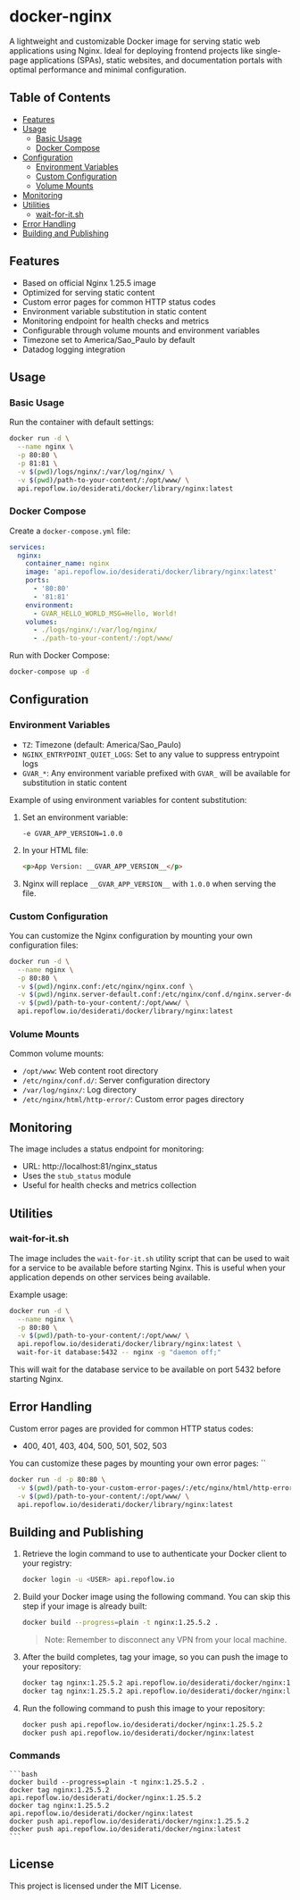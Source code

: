 # docker-nginx

A lightweight and customizable Docker image for serving static web applications using Nginx. 
Ideal for deploying frontend projects like single-page applications (SPAs), static websites, 
and documentation portals with optimal performance and minimal configuration.

## Table of Contents

- [Features](#features)
- [Usage](#usage)
  - [Basic Usage](#basic-usage)
  - [Docker Compose](#docker-compose)
- [Configuration](#configuration)
  - [Environment Variables](#environment-variables)
  - [Custom Configuration](#custom-configuration)
  - [Volume Mounts](#volume-mounts)
- [Monitoring](#monitoring)
- [Utilities](#utilities)
  - [wait-for-it.sh](#wait-for-itsh)
- [Error Handling](#error-handling)
- [Building and Publishing](#building-and-publishing)

## Features

- Based on official Nginx 1.25.5 image
- Optimized for serving static content
- Custom error pages for common HTTP status codes
- Environment variable substitution in static content
- Monitoring endpoint for health checks and metrics
- Configurable through volume mounts and environment variables
- Timezone set to America/Sao_Paulo by default
- Datadog logging integration

## Usage

### Basic Usage

Run the container with default settings:

```bash
docker run -d \
  --name nginx \
  -p 80:80 \
  -p 81:81 \
  -v $(pwd)/logs/nginx/:/var/log/nginx/ \
  -v $(pwd)/path-to-your-content/:/opt/www/ \
  api.repoflow.io/desiderati/docker/library/nginx:latest
```

### Docker Compose

Create a `docker-compose.yml` file:

```yaml
services:
  nginx:
    container_name: nginx
    image: 'api.repoflow.io/desiderati/docker/library/nginx:latest'
    ports:
      - '80:80'
      - '81:81'
    environment:
      - GVAR_HELLO_WORLD_MSG=Hello, World!
    volumes:
      - ./logs/nginx/:/var/log/nginx/
      - ./path-to-your-content/:/opt/www/
```

Run with Docker Compose:

```bash
docker-compose up -d
```

## Configuration

### Environment Variables

- `TZ`: Timezone (default: America/Sao_Paulo)
- `NGINX_ENTRYPOINT_QUIET_LOGS`: Set to any value to suppress entrypoint logs
- `GVAR_*`: Any environment variable prefixed with `GVAR_` will be available for substitution in static content

Example of using environment variables for content substitution:

1. Set an environment variable:
   ```
   -e GVAR_APP_VERSION=1.0.0
   ```

2. In your HTML file:
   ```html
   <p>App Version: __GVAR_APP_VERSION__</p>
   ```

3. Nginx will replace `__GVAR_APP_VERSION__` with `1.0.0` when serving the file.

### Custom Configuration

You can customize the Nginx configuration by mounting your own configuration files:

```bash
docker run -d \
  --name nginx \
  -p 80:80 \
  -v $(pwd)/nginx.conf:/etc/nginx/nginx.conf \
  -v $(pwd)/nginx.server-default.conf:/etc/nginx/conf.d/nginx.server-default.conf \
  -v $(pwd)/path-to-your-content/:/opt/www/ \
  api.repoflow.io/desiderati/docker/library/nginx:latest
```

### Volume Mounts

Common volume mounts:

- `/opt/www`: Web content root directory
- `/etc/nginx/conf.d/`: Server configuration directory
- `/var/log/nginx/`: Log directory
- `/etc/nginx/html/http-error/`: Custom error pages directory

## Monitoring

The image includes a status endpoint for monitoring:

- URL: http://localhost:81/nginx_status
- Uses the `stub_status` module
- Useful for health checks and metrics collection

## Utilities

### wait-for-it.sh

The image includes the `wait-for-it.sh` utility script that can be used 
to wait for a service to be available before starting Nginx. 
This is useful when your application depends on other services being available.

Example usage:

```bash
docker run -d \
  --name nginx \
  -p 80:80 \
  -v $(pwd)/path-to-your-content/:/opt/www/ \
  api.repoflow.io/desiderati/docker/library/nginx:latest \
  wait-for-it database:5432 -- nginx -g "daemon off;"
```

This will wait for the database service to be available on port 5432 before starting Nginx.

## Error Handling

Custom error pages are provided for common HTTP status codes:
- 400, 401, 403, 404, 500, 501, 502, 503

You can customize these pages by mounting your own error pages:
``
```bash
docker run -d -p 80:80 \
  -v $(pwd)/path-to-your-custom-error-pages/:/etc/nginx/html/http-error/ \
  -v $(pwd)/path-to-your-content/:/opt/www/ \
  api.repoflow.io/desiderati/docker/library/nginx:latest
```

## Building and Publishing

1. Retrieve the login command to use to authenticate your Docker client to your registry:

   ```bash
   docker login -u <USER> api.repoflow.io
   ```

2. Build your Docker image using the following command. You can skip this step if your image is already built:

   ```bash
   docker build --progress=plain -t nginx:1.25.5.2 .
   ```

   > Note: Remember to disconnect any VPN from your local machine.

3. After the build completes, tag your image, so you can push the image to your repository:

   ```bash
   docker tag nginx:1.25.5.2 api.repoflow.io/desiderati/docker/nginx:1.25.5.2
   docker tag nginx:1.25.5.2 api.repoflow.io/desiderati/docker/nginx:latest
   ```

4. Run the following command to push this image to your repository:

   ```bash
   docker push api.repoflow.io/desiderati/docker/nginx:1.25.5.2
   docker push api.repoflow.io/desiderati/docker/nginx:latest
   ```

### Commands

    ```bash
    docker build --progress=plain -t nginx:1.25.5.2 .
    docker tag nginx:1.25.5.2 api.repoflow.io/desiderati/docker/nginx:1.25.5.2
    docker tag nginx:1.25.5.2 api.repoflow.io/desiderati/docker/nginx:latest
    docker push api.repoflow.io/desiderati/docker/nginx:1.25.5.2
    docker push api.repoflow.io/desiderati/docker/nginx:latest
    ```

## License

This project is licensed under the MIT License.
